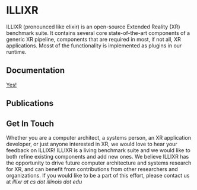 # ILLIXR

ILLIXR (pronounced like elixir) is an open-source Extended Reality (XR) benchmark suite. It contains
several core state-of-the-art components of a generic XR pipeline, components that are required in
most, if not all, XR applications. Mosst of the functionality is implemented as plugins in our
runtime.

## Documentation

[Yes!](https://illixr.github.io/ILLIXR/docs/)

## Publications


## Get In Touch

Whether you are a computer architect, a systems person, an XR application developer, or just anyone interested in XR, we would love to hear your feedback on ILLIXR! ILLIXR is a living benchmark suite and we would like to both refine existing components and add new ones. We believe ILLIXR has the opportunity to drive future computer architecture and systems research for XR, and can benefit from contributions from other researchers and organizations. If you would like to be a part of this effort, please contact us at _illixr at cs dot illinois dot edu_
